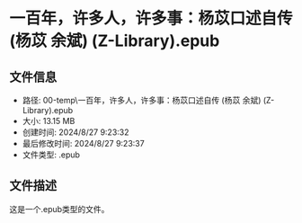 ﻿# 一百年，许多人，许多事：杨苡口述自传 (杨苡  余斌) (Z-Library).epub

## 文件信息
- 路径: 00-temp\一百年，许多人，许多事：杨苡口述自传 (杨苡  余斌) (Z-Library).epub
- 大小: 13.15 MB
- 创建时间: 2024/8/27 9:23:32
- 最后修改时间: 2024/8/27 9:23:37
- 文件类型: .epub

## 文件描述
这是一个.epub类型的文件。

